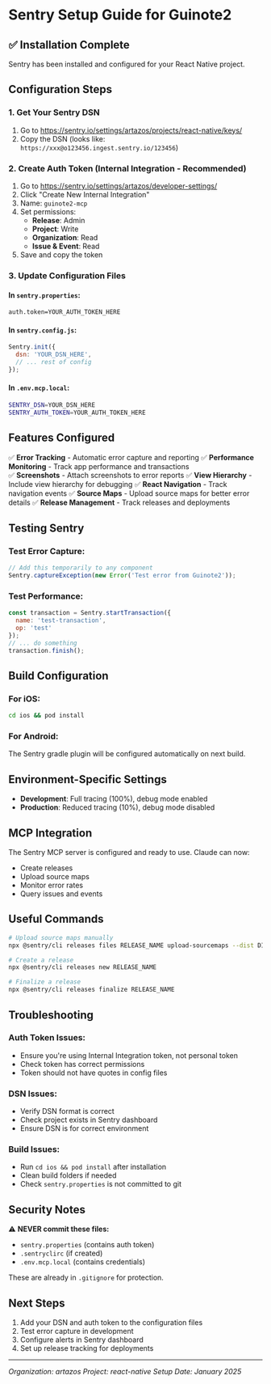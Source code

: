 # Sentry Setup Guide for Guinote2

## ✅ Installation Complete

Sentry has been installed and configured for your React Native project.

## Configuration Steps

### 1. Get Your Sentry DSN
1. Go to https://sentry.io/settings/artazos/projects/react-native/keys/
2. Copy the DSN (looks like: `https://xxx@o123456.ingest.sentry.io/123456`)

### 2. Create Auth Token (Internal Integration - Recommended)
1. Go to https://sentry.io/settings/artazos/developer-settings/
2. Click "Create New Internal Integration"
3. Name: `guinote2-mcp`
4. Set permissions:
   - **Release**: Admin
   - **Project**: Write  
   - **Organization**: Read
   - **Issue & Event**: Read
5. Save and copy the token

### 3. Update Configuration Files

#### In `sentry.properties`:
```properties
auth.token=YOUR_AUTH_TOKEN_HERE
```

#### In `sentry.config.js`:
```javascript
Sentry.init({
  dsn: 'YOUR_DSN_HERE',
  // ... rest of config
});
```

#### In `.env.mcp.local`:
```bash
SENTRY_DSN=YOUR_DSN_HERE
SENTRY_AUTH_TOKEN=YOUR_AUTH_TOKEN_HERE
```

## Features Configured

✅ **Error Tracking** - Automatic error capture and reporting
✅ **Performance Monitoring** - Track app performance and transactions  
✅ **Screenshots** - Attach screenshots to error reports
✅ **View Hierarchy** - Include view hierarchy for debugging
✅ **React Navigation** - Track navigation events
✅ **Source Maps** - Upload source maps for better error details
✅ **Release Management** - Track releases and deployments

## Testing Sentry

### Test Error Capture:
```javascript
// Add this temporarily to any component
Sentry.captureException(new Error('Test error from Guinote2'));
```

### Test Performance:
```javascript
const transaction = Sentry.startTransaction({
  name: 'test-transaction',
  op: 'test'
});
// ... do something
transaction.finish();
```

## Build Configuration

### For iOS:
```bash
cd ios && pod install
```

### For Android:
The Sentry gradle plugin will be configured automatically on next build.

## Environment-Specific Settings

- **Development**: Full tracing (100%), debug mode enabled
- **Production**: Reduced tracing (10%), debug mode disabled

## MCP Integration

The Sentry MCP server is configured and ready to use. Claude can now:
- Create releases
- Upload source maps
- Monitor error rates
- Query issues and events

## Useful Commands

```bash
# Upload source maps manually
npx @sentry/cli releases files RELEASE_NAME upload-sourcemaps --dist DIST_NAME ./build

# Create a release
npx @sentry/cli releases new RELEASE_NAME

# Finalize a release
npx @sentry/cli releases finalize RELEASE_NAME
```

## Troubleshooting

### Auth Token Issues:
- Ensure you're using Internal Integration token, not personal token
- Check token has correct permissions
- Token should not have quotes in config files

### DSN Issues:
- Verify DSN format is correct
- Check project exists in Sentry dashboard
- Ensure DSN is for correct environment

### Build Issues:
- Run `cd ios && pod install` after installation
- Clean build folders if needed
- Check `sentry.properties` is not committed to git

## Security Notes

⚠️ **NEVER commit these files:**
- `sentry.properties` (contains auth token)
- `.sentryclirc` (if created)
- `.env.mcp.local` (contains credentials)

These are already in `.gitignore` for protection.

## Next Steps

1. Add your DSN and auth token to the configuration files
2. Test error capture in development
3. Configure alerts in Sentry dashboard
4. Set up release tracking for deployments

---

*Organization: artazos*
*Project: react-native*
*Setup Date: January 2025*